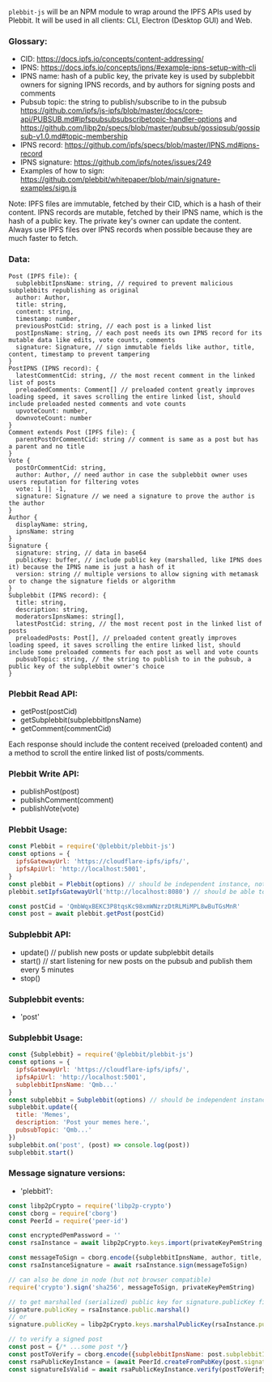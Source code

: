 `plebbit-js` will be an NPM module to wrap around the IPFS APIs used by Plebbit. It will be used in all clients: CLI, Electron (Desktop GUI) and Web.

### Glossary:

- CID: https://docs.ipfs.io/concepts/content-addressing/
- IPNS: https://docs.ipfs.io/concepts/ipns/#example-ipns-setup-with-cli
- IPNS name: hash of a public key, the private key is used by subplebbit owners for signing IPNS records, and by authors for signing posts and comments
- Pubsub topic: the string to publish/subscribe to in the pubsub https://github.com/ipfs/js-ipfs/blob/master/docs/core-api/PUBSUB.md#ipfspubsubsubscribetopic-handler-options and https://github.com/libp2p/specs/blob/master/pubsub/gossipsub/gossipsub-v1.0.md#topic-membership
- IPNS record: https://github.com/ipfs/specs/blob/master/IPNS.md#ipns-record
- IPNS signature: https://github.com/ipfs/notes/issues/249
- Examples of how to sign: https://github.com/plebbit/whitepaper/blob/main/signature-examples/sign.js

Note: IPFS files are immutable, fetched by their CID, which is a hash of their content. IPNS records are mutable, fetched by their IPNS name, which is the hash of a public key. The private key's owner can update the content. Always use IPFS files over IPNS records when possible because they are much faster to fetch.

### Data:

```
Post (IPFS file): {
  subplebbitIpnsName: string, // required to prevent malicious subplebbits republishing as original
  author: Author,
  title: string,
  content: string,
  timestamp: number,
  previousPostCid: string, // each post is a linked list
  postIpnsName: string, // each post needs its own IPNS record for its mutable data like edits, vote counts, comments
  signature: Signature, // sign immutable fields like author, title, content, timestamp to prevent tampering
}
PostIPNS (IPNS record): {
  latestCommentCid: string, // the most recent comment in the linked list of posts
  preloadedComments: Comment[] // preloaded content greatly improves loading speed, it saves scrolling the entire linked list, should include preloaded nested comments and vote counts
  upvoteCount: number,
  downvoteCount: number
}
Comment extends Post (IPFS file): {
  parentPostOrCommentCid: string // comment is same as a post but has a parent and no title
}
Vote {
  postOrCommentCid: string,
  author: Author, // need author in case the subplebbit owner uses users reputation for filtering votes
  vote: 1 || -1,
  signature: Signature // we need a signature to prove the author is the author
}
Author {
  displayName: string,
  ipnsName: string
}
Signature {
  signature: string, // data in base64
  publicKey: buffer, // include public key (marshalled, like IPNS does it) because the IPNS name is just a hash of it
  version: string // multiple versions to allow signing with metamask or to change the signature fields or algorithm
}
Subplebbit (IPNS record): {
  title: string,
  description: string,
  moderatorsIpnsNames: string[],
  latestPostCid: string, // the most recent post in the linked list of posts
  preloadedPosts: Post[], // preloaded content greatly improves loading speed, it saves scrolling the entire linked list, should include some preloaded comments for each post as well and vote counts
  pubsubTopic: string, // the string to publish to in the pubsub, a public key of the subplebbit owner's choice
}
```

### Plebbit Read API:

- getPost(postCid)
- getSubplebbit(subplebbitIpnsName)
- getComment(commentCid)

Each response should include the content received (preloaded content) and a method to scroll the entire linked list of posts/comments.

### Plebbit Write API:

- publishPost(post)
- publishComment(comment)
- publishVote(vote)

### Plebbit Usage:

```javascript
const Plebbit = require('@plebbit/plebbit-js')
const options = {
  ipfsGatewayUrl: 'https://cloudflare-ipfs/ipfs/',
  ipfsApiUrl: 'http://localhost:5001',
}
const plebbit = Plebbit(options) // should be independent instance, not singleton
plebbit.setIpfsGatewayUrl('http://localhost:8080') // should be able to change options after instanciation

const postCid = 'QmbWqxBEKC3P8tqsKc98xmWNzrzDtRLMiMPL8wBuTGsMnR'
const post = await plebbit.getPost(postCid)
```

### Subplebbit API:

- update() // publish new posts or update subplebbit details
- start() // start listening for new posts on the pubsub and publish them every 5 minutes
- stop()

### Subplebbit events:

- 'post'

### Subplebbit Usage:

```javascript
const {Subplebbit} = require('@plebbit/plebbit-js')
const options = {
  ipfsGatewayUrl: 'https://cloudflare-ipfs/ipfs/',
  ipfsApiUrl: 'http://localhost:5001',
  subplebbitIpnsName: 'Qmb...'
}
const subplebbit = Subplebbit(options) // should be independent instance, not singleton
subplebbit.update({
  title: 'Memes',
  description: 'Post your memes here.',
  pubsubTopic: 'Qmb...'
})
subplebbit.on('post', (post) => console.log(post))
subplebbit.start()
```
### Message signature versions:

- 'plebbit1':

```javascript
const libp2pCrypto = require('libp2p-crypto')
const cborg = require('cborg')
const PeerId = require('peer-id')

const encryptedPemPassword = ''
const rsaInstance = await libp2pCrypto.keys.import(privateKeyPemString, encryptedPemPassword)

const messageToSign = cborg.encode({subplebbitIpnsName, author, title, content, timestamp}) // use cborg to stringify deterministically instead of JSON.stringify
const rsaInstanceSignature = await rsaInstance.sign(messageToSign)

// can also be done in node (but not browser compatible)
require('crypto').sign('sha256', messageToSign, privateKeyPemString)

// to get marshalled (serialized) public key for signature.publicKey field
signature.publicKey = rsaInstance.public.marshal()
// or
signature.publicKey = libp2pCrypto.keys.marshalPublicKey(rsaInstance.public, 'RSA')

// to verify a signed post
const post = {/* ...some post */}
const postToVerify = cborg.encode({subplebbitIpnsName: post.subplebbitIpnsName, author: post.author, title: post.title, content: post.content, timestamp: post.timestamp})
const rsaPublicKeyInstance = (await PeerId.createFromPubKey(post.signature.publicKey)).pubKey
const signatureIsValid = await rsaPublicKeyInstance.verify(postToVerify, post.signature.signature)
```
